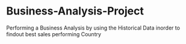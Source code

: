 # Business-Analysis-Project
Performing a Business Analysis by using the Historical Data inorder to findout best sales performing Country 
